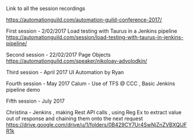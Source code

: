 
Link to all the session recordings

https://automationguild.com/automation-guild-conference-2017/

First session - 2/02/2017
Load testing with Taurus in a Jenkins pipeline
https://automationguild.com/session/load-testing-with-taurus-in-jenkins-pipeline/

Second session - 22/02/2017
Page Objects 
https://automationguild.com/speaker/nikoloay-advolodkin/

Third session - April 2017 
UI Automation by Ryan

Fourth session - May 2017 
Calum - Use of TFS @ CCC , Basic Jenkins pipeline demo

Fifth session - July 2017 

Christina - Jenkins , making Rest API calls , using Reg Ex to extract value out of response and chaining them onto the next request 
https://drive.google.com/drive/u/1/folders/0B429CY7Ur4SwNjZnZVBXQlJFR1k


